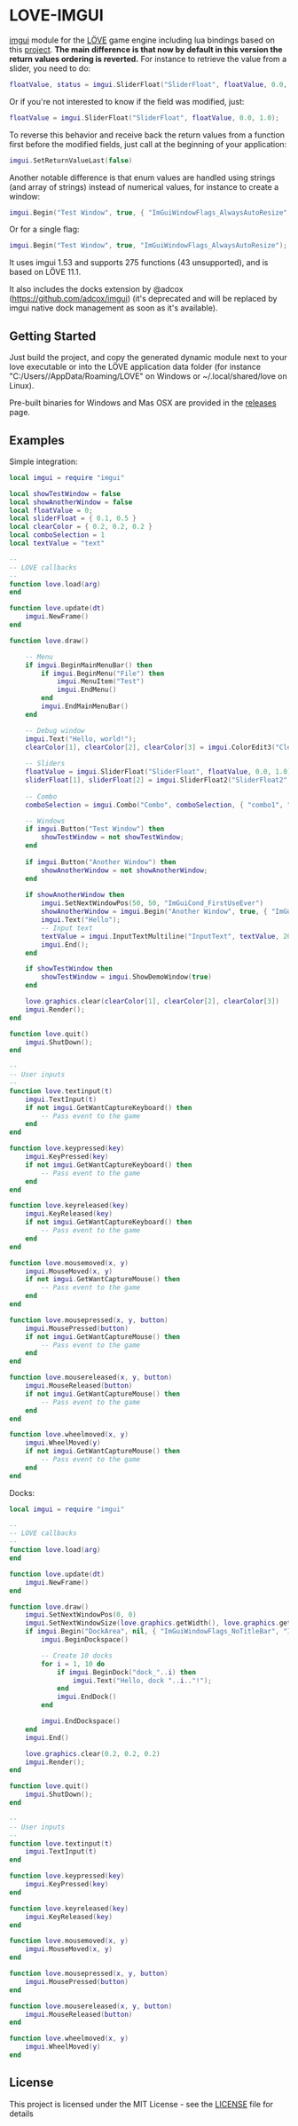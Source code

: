 # LOVE-IMGUI

[imgui](https://github.com/ocornut/imgui) module for the [LÖVE](https://love2d.org/) game engine including lua bindings based on this [project](https://github.com/patrickriordan/imgui_lua_bindings).
**The main difference is that now by default in this version the return values ordering is reverted.** For instance to retrieve the value from a slider, you need to do:
```lua
floatValue, status = imgui.SliderFloat("SliderFloat", floatValue, 0.0, 1.0);
```
Or if you're not interested to know if the field was modified, just:
```lua
floatValue = imgui.SliderFloat("SliderFloat", floatValue, 0.0, 1.0);
```
To reverse this behavior and receive back the return values from a function first before the modified fields, just call at the beginning of your application:
```lua
imgui.SetReturnValueLast(false)
```

Another notable difference is that enum values are handled using strings (and array of strings) instead of numerical values, for instance to create a window:
```lua
imgui.Begin("Test Window", true, { "ImGuiWindowFlags_AlwaysAutoResize", "ImGuiWindowFlags_NoTitleBar" });
```
Or for a single flag:
```lua
imgui.Begin("Test Window", true, "ImGuiWindowFlags_AlwaysAutoResize");
```

It uses imgui 1.53 and supports 275 functions (43 unsupported), and is based on LÖVE 11.1.

It also includes the docks extension by @adcox (https://github.com/adcox/imgui) (it's deprecated and will be replaced by imgui native dock management as soon as it's available).

## Getting Started

Just build the project, and copy the generated dynamic module next to your love executable or into the LÖVE application data folder (for instance "C:/Users/<user>/AppData/Roaming/LOVE" on Windows or ~/.local/shared/love on Linux).

Pre-built binaries for Windows and Mas OSX are provided in the [releases](https://github.com/slages/love-imgui/releases) page.

## Examples

Simple integration:
```lua
local imgui = require "imgui"

local showTestWindow = false
local showAnotherWindow = false
local floatValue = 0;
local sliderFloat = { 0.1, 0.5 }
local clearColor = { 0.2, 0.2, 0.2 }
local comboSelection = 1
local textValue = "text"

--
-- LOVE callbacks
--
function love.load(arg)
end

function love.update(dt)
    imgui.NewFrame()
end

function love.draw()

    -- Menu
    if imgui.BeginMainMenuBar() then
        if imgui.BeginMenu("File") then
            imgui.MenuItem("Test")
            imgui.EndMenu()
        end
        imgui.EndMainMenuBar()
    end

    -- Debug window
    imgui.Text("Hello, world!");
    clearColor[1], clearColor[2], clearColor[3] = imgui.ColorEdit3("Clear color", clearColor[1], clearColor[2], clearColor[3]);
    
    -- Sliders
    floatValue = imgui.SliderFloat("SliderFloat", floatValue, 0.0, 1.0);
    sliderFloat[1], sliderFloat[2] = imgui.SliderFloat2("SliderFloat2", sliderFloat[1], sliderFloat[2], 0.0, 1.0);
    
    -- Combo
    comboSelection = imgui.Combo("Combo", comboSelection, { "combo1", "combo2", "combo3", "combo4" }, 4);

    -- Windows
    if imgui.Button("Test Window") then
        showTestWindow = not showTestWindow;
    end
    
    if imgui.Button("Another Window") then
        showAnotherWindow = not showAnotherWindow;
    end
    
    if showAnotherWindow then
        imgui.SetNextWindowPos(50, 50, "ImGuiCond_FirstUseEver")
        showAnotherWindow = imgui.Begin("Another Window", true, { "ImGuiWindowFlags_AlwaysAutoResize", "ImGuiWindowFlags_NoTitleBar" });
        imgui.Text("Hello");
        -- Input text
        textValue = imgui.InputTextMultiline("InputText", textValue, 200, 300, 200);
        imgui.End();
    end

    if showTestWindow then
        showTestWindow = imgui.ShowDemoWindow(true)
    end

    love.graphics.clear(clearColor[1], clearColor[2], clearColor[3])
    imgui.Render();
end

function love.quit()
    imgui.ShutDown();
end

--
-- User inputs
--
function love.textinput(t)
    imgui.TextInput(t)
    if not imgui.GetWantCaptureKeyboard() then
        -- Pass event to the game
    end
end

function love.keypressed(key)
    imgui.KeyPressed(key)
    if not imgui.GetWantCaptureKeyboard() then
        -- Pass event to the game
    end
end

function love.keyreleased(key)
    imgui.KeyReleased(key)
    if not imgui.GetWantCaptureKeyboard() then
        -- Pass event to the game
    end
end

function love.mousemoved(x, y)
    imgui.MouseMoved(x, y)
    if not imgui.GetWantCaptureMouse() then
        -- Pass event to the game
    end
end

function love.mousepressed(x, y, button)
    imgui.MousePressed(button)
    if not imgui.GetWantCaptureMouse() then
        -- Pass event to the game
    end
end

function love.mousereleased(x, y, button)
    imgui.MouseReleased(button)
    if not imgui.GetWantCaptureMouse() then
        -- Pass event to the game
    end
end

function love.wheelmoved(x, y)
    imgui.WheelMoved(y)
    if not imgui.GetWantCaptureMouse() then
        -- Pass event to the game
    end
end
```

Docks:
```lua
local imgui = require "imgui"

--
-- LOVE callbacks
--
function love.load(arg)
end

function love.update(dt)
    imgui.NewFrame()
end

function love.draw()
    imgui.SetNextWindowPos(0, 0)
    imgui.SetNextWindowSize(love.graphics.getWidth(), love.graphics.getHeight())
    if imgui.Begin("DockArea", nil, { "ImGuiWindowFlags_NoTitleBar", "ImGuiWindowFlags_NoResize", "ImGuiWindowFlags_NoMove", "ImGuiWindowFlags_NoBringToFrontOnFocus" }) then
        imgui.BeginDockspace()

        -- Create 10 docks
        for i = 1, 10 do
            if imgui.BeginDock("dock_"..i) then
                imgui.Text("Hello, dock "..i.."!");
            end
            imgui.EndDock()
        end

        imgui.EndDockspace()
    end
    imgui.End()

    love.graphics.clear(0.2, 0.2, 0.2)
    imgui.Render();
end

function love.quit()
    imgui.ShutDown();
end

--
-- User inputs
--
function love.textinput(t)
    imgui.TextInput(t)
end

function love.keypressed(key)
    imgui.KeyPressed(key)
end

function love.keyreleased(key)
    imgui.KeyReleased(key)
end

function love.mousemoved(x, y)
    imgui.MouseMoved(x, y)
end

function love.mousepressed(x, y, button)
    imgui.MousePressed(button)
end

function love.mousereleased(x, y, button)
    imgui.MouseReleased(button)
end

function love.wheelmoved(x, y)
    imgui.WheelMoved(y)
end
```

## License

This project is licensed under the MIT License - see the [LICENSE](LICENSE) file for details

